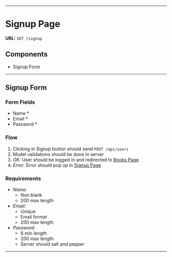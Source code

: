 
---
# Signup Page

**URL:** `GET /signup`

## Components
- Signup Form

---
## Signup Form

### Form Fields
- Name *
- Email *
- Password *

### Flow

1. Clicking in Signup button should send `POST /api/users`
1. Model validations should be done in server
1. *OK:* User should be logged in and redirected to [Books Page](./books.md)
1. *Error:* Error should pop up in [Signup Page](./signup.md)

### Requirements
- *Name:*
  - Non blank
  - 200 max length
- *Email:*
  - Unique
  - Email format
  - 200 max length
- *Password:*
  - 8 min length
  - 200 max length
  - Server should salt and pepper
---
